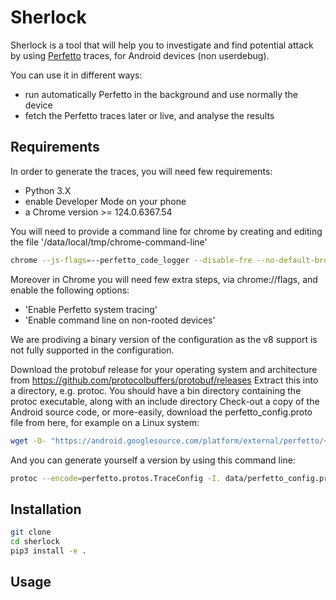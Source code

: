 # Sherlock

Sherlock is a tool that will help you to investigate and find potential attack by using [Perfetto](https://perfetto.dev/) traces, for Android devices (non userdebug).

You can use it in different ways:
   * run automatically Perfetto in the background and use normally the device
   * fetch the Perfetto traces later or live, and analyse the results

## Requirements

In order to generate the traces, you will need few requirements:
  * Python 3.X
  * enable Developer Mode on your phone
  * a Chrome version >= 124.0.6367.54


You will need to provide a command line for chrome by creating and editing the file '/data/local/tmp/chrome-command-line'
```sh
chrome --js-flags=--perfetto_code_logger --disable-fre --no-default-browser-check --no-first-run
```

Moreover in Chrome you will need few extra steps, via chrome://flags, and enable the following options:
  * 'Enable Perfetto system tracing'
  * 'Enable command line on non-rooted devices'


We are prodiving a binary version of the configuration as the v8 support is not fully supported in the configuration.

Download the protobuf release for your operating system and architecture from https://github.com/protocolbuffers/protobuf/releases
Extract this into a directory, e.g. protoc.  You should have a bin directory containing the protoc executable, along with an include directory
Check-out a copy of the Android source code, or more-easily, download the perfetto_config.proto file from here, for example on a Linux system:

```sh
wget -O- "https://android.googlesource.com/platform/external/perfetto/+/refs/heads/main/protos/perfetto/config/perfetto_config.proto?format=TEXT" | base64 -d > data/perfetto_config.proto
```

And you can generate yourself a version by using this command line:
```sh
protoc --encode=perfetto.protos.TraceConfig -I. data/perfetto_config.proto < data/log_sherlock.yaml > data/log_sherlock.bin
```

## Installation

```sh
git clone 
cd sherlock
pip3 install -e .
```

## Usage